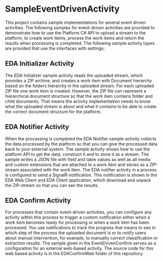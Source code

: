 # SampleEventDrivenActivity

This project contains sample implementations for several event driven activities.
The following samples for event-driven activities are provided to demonstrate how to use the Platform C# API to upload a stream to the platform,
to create work items, process the work items and return the results when processing is completed.
The following sample activity types are provided that use the interfaces with settings:

## EDA Initializer Activity

The EDA Initializer sample activity reads the uploaded stream, which provides a ZIP archive, and creates a work item with Document hierarchy based on the folders hierarchy in the uploaded stream.
For each uploaded ZIP file one work item is created.
However, the ZIP file can represent a hierarchical document structure so that the work item contains folder and child documents.
That means the activity implementation needs to know what the uploaded stream is about and what it contains to be able to create the correct document structure for the platform.

## EDA Notifier Activity

When the processing is completed the EDA Notifier sample activity collects the data processed by the platform so that you can give the processed data back to your external system.
The sample activity shows how to use the platform API to get the data, construct it and to store it as a stream.
The sample writes a JSON file with field and table values as well as all media and custom extensions that are attached to a work item and stores as a ZIP-stream associated with the work item.
The EDA notifier activity in a process is configured to send a SignalR notification.
This notification is shown in the EDA Web Client and EDA Client application, which download and unpack the ZIP-stream so that you can see the results.

## EDA Confirm Activity

For processes that contain event-driven activities,
you can configure any activity within this process to trigger a custom notification either when a work item becomes ready for processing or when a work item has been processed.
You use notifications to track the progress that means to see in which step of the process the uploaded document is or to notify users about manual intervention,
for example, to manually correct classification or extraction results.
The sample given in the EventDrivenConfirm serves as a configuration for an external web-based activity.
The source code for this web based activity is in the EDAConfirmWeb folder of this repository.
